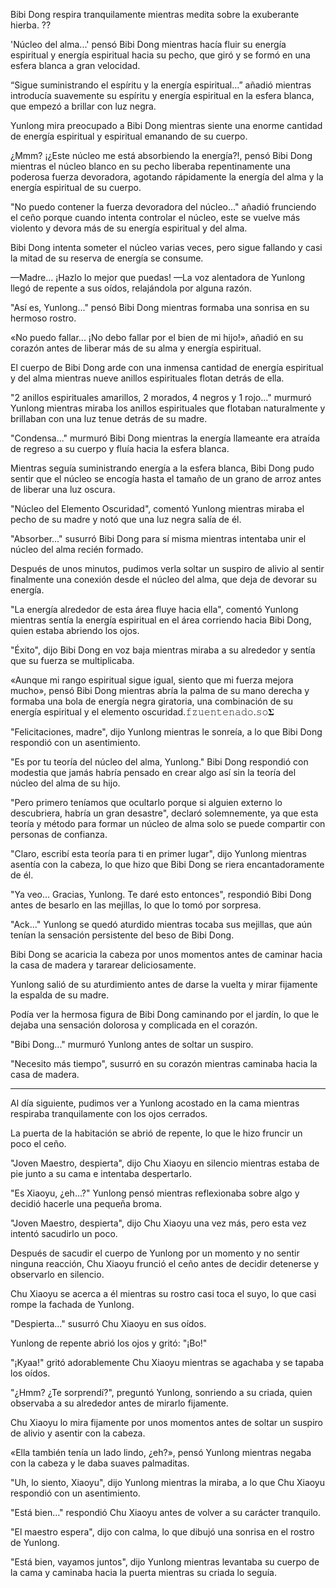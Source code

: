 
Bibi Dong respira tranquilamente mientras medita sobre la exuberante hierba. ??

'Núcleo del alma...' pensó Bibi Dong mientras hacía fluir su energía espiritual y energía espiritual hacia su pecho, que giró y se formó en una esfera blanca a gran velocidad.

“Sigue suministrando el espíritu y la energía espiritual…” añadió mientras introducía suavemente su espíritu y energía espiritual en la esfera blanca, que empezó a brillar con luz negra.

Yunlong mira preocupado a Bibi Dong mientras siente una enorme cantidad de energía espiritual y espiritual emanando de su cuerpo.

¿Mmm? ¡¿Este núcleo me está absorbiendo la energía?!, pensó Bibi Dong mientras el núcleo blanco en su pecho liberaba repentinamente una poderosa fuerza devoradora, agotando rápidamente la energía del alma y la energía espiritual de su cuerpo.

"No puedo contener la fuerza devoradora del núcleo..." añadió frunciendo el ceño porque cuando intenta controlar el núcleo, este se vuelve más violento y devora más de su energía espiritual y del alma.

Bibi Dong intenta someter el núcleo varias veces, pero sigue fallando y casi la mitad de su reserva de energía se consume.

—Madre... ¡Hazlo lo mejor que puedas! —La voz alentadora de Yunlong llegó de repente a sus oídos, relajándola por alguna razón.

"Así es, Yunlong..." pensó Bibi Dong mientras formaba una sonrisa en su hermoso rostro.

«No puedo fallar... ¡No debo fallar por el bien de mi hijo!», añadió en su corazón antes de liberar más de su alma y energía espiritual.

El cuerpo de Bibi Dong arde con una inmensa cantidad de energía espiritual y del alma mientras nueve anillos espirituales flotan detrás de ella.

"2 anillos espirituales amarillos, 2 morados, 4 negros y 1 rojo..." murmuró Yunlong mientras miraba los anillos espirituales que flotaban naturalmente y brillaban con una luz tenue detrás de su madre.

"Condensa..." murmuró Bibi Dong mientras la energía llameante era atraída de regreso a su cuerpo y fluía hacia la esfera blanca.

Mientras seguía suministrando energía a la esfera blanca, Bibi Dong pudo sentir que el núcleo se encogía hasta el tamaño de un grano de arroz antes de liberar una luz oscura.

"Núcleo del Elemento Oscuridad", comentó Yunlong mientras miraba el pecho de su madre y notó que una luz negra salía de él.

"Absorber..." susurró Bibi Dong para sí misma mientras intentaba unir el núcleo del alma recién formado.

Después de unos minutos, pudimos verla soltar un suspiro de alivio al sentir finalmente una conexión desde el núcleo del alma, que deja de devorar su energía.

"La energía alrededor de esta área fluye hacia ella", comentó Yunlong mientras sentía la energía espiritual en el área corriendo hacia Bibi Dong, quien estaba abriendo los ojos.

"Éxito", dijo Bibi Dong en voz baja mientras miraba a su alrededor y sentía que su fuerza se multiplicaba.

«Aunque mi rango espiritual sigue igual, siento que mi fuerza mejora mucho», pensó Bibi Dong mientras abría la palma de su mano derecha y formaba una bola de energía negra giratoria, una combinación de su energía espiritual y el elemento oscuridad.𝚏𝚣𝚞𝚎𝚗𝚝𝚎𝚗𝚊𝚍𝚘.𝚜𝚘𝚺

"Felicitaciones, madre", dijo Yunlong mientras le sonreía, a lo que Bibi Dong respondió con un asentimiento.

"Es por tu teoría del núcleo del alma, Yunlong." Bibi Dong respondió con modestia que jamás habría pensado en crear algo así sin la teoría del núcleo del alma de su hijo.

"Pero primero teníamos que ocultarlo porque si alguien externo lo descubriera, habría un gran desastre", declaró solemnemente, ya que esta teoría y método para formar un núcleo de alma solo se puede compartir con personas de confianza.

"Claro, escribí esta teoría para ti en primer lugar", dijo Yunlong mientras asentía con la cabeza, lo que hizo que Bibi Dong se riera encantadoramente de él.

"Ya veo... Gracias, Yunlong. Te daré esto entonces", respondió Bibi Dong antes de besarlo en las mejillas, lo que lo tomó por sorpresa.

"Ack..." Yunlong se quedó aturdido mientras tocaba sus mejillas, que aún tenían la sensación persistente del beso de Bibi Dong.

Bibi Dong se acaricia la cabeza por unos momentos antes de caminar hacia la casa de madera y tararear deliciosamente.

Yunlong salió de su aturdimiento antes de darse la vuelta y mirar fijamente la espalda de su madre.

Podía ver la hermosa figura de Bibi Dong caminando por el jardín, lo que le dejaba una sensación dolorosa y complicada en el corazón.

"Bibi Dong..." murmuró Yunlong antes de soltar un suspiro.

"Necesito más tiempo", susurró en su corazón mientras caminaba hacia la casa de madera.

--------

Al día siguiente, pudimos ver a Yunlong acostado en la cama mientras respiraba tranquilamente con los ojos cerrados.

La puerta de la habitación se abrió de repente, lo que le hizo fruncir un poco el ceño.

"Joven Maestro, despierta", dijo Chu Xiaoyu en silencio mientras estaba de pie junto a su cama e intentaba despertarlo.

"Es Xiaoyu, ¿eh...?" Yunlong pensó mientras reflexionaba sobre algo y decidió hacerle una pequeña broma.

"Joven Maestro, despierta", dijo Chu Xiaoyu una vez más, pero esta vez intentó sacudirlo un poco.

Después de sacudir el cuerpo de Yunlong por un momento y no sentir ninguna reacción, Chu Xiaoyu frunció el ceño antes de decidir detenerse y observarlo en silencio.

Chu Xiaoyu se acerca a él mientras su rostro casi toca el suyo, lo que casi rompe la fachada de Yunlong.

"Despierta..." susurró Chu Xiaoyu en sus oídos.

Yunlong de repente abrió los ojos y gritó: "¡Bo!"

"¡Kyaa!" gritó adorablemente Chu Xiaoyu mientras se agachaba y se tapaba los oídos.

"¿Hmm? ¿Te sorprendí?", preguntó Yunlong, sonriendo a su criada, quien observaba a su alrededor antes de mirarlo fijamente.

Chu Xiaoyu lo mira fijamente por unos momentos antes de soltar un suspiro de alivio y asentir con la cabeza.

«Ella también tenía un lado lindo, ¿eh?», pensó Yunlong mientras negaba con la cabeza y le daba suaves palmaditas.

"Uh, lo siento, Xiaoyu", dijo Yunlong mientras la miraba, a lo que Chu Xiaoyu respondió con un asentimiento.

"Está bien..." respondió Chu Xiaoyu antes de volver a su carácter tranquilo.

"El maestro espera", dijo con calma, lo que dibujó una sonrisa en el rostro de Yunlong.

"Está bien, vayamos juntos", dijo Yunlong mientras levantaba su cuerpo de la cama y caminaba hacia la puerta mientras su criada lo seguía.